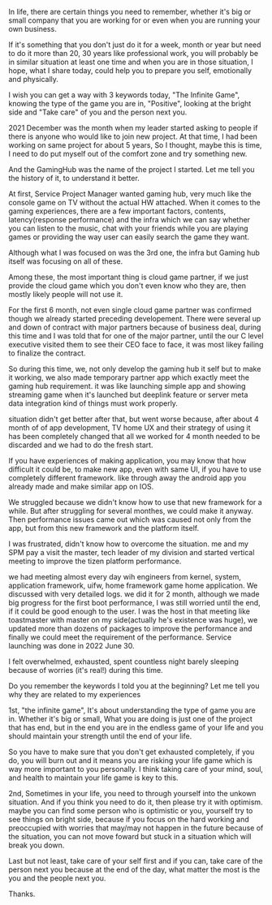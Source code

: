 
In life, there are certain things you need to remember, whether it's big or small company that you are working for or even when you are running your own business.

If it's something that you don't just do it for a week, month or year but need to do it more than 20, 30 years like professional work, you will probably be in similar situation at least one time and when you are in those situation, I hope, what I share today, could help you to prepare you self, emotionally and physically. 

I wish you can get a way with 3 keywords today, "The Infinite Game", knowing the type of the game you are in, "Positive", looking at the bright side and 
"Take care" of you and the person next you. 

2021 December was the month when my leader started asking to people if there is anyone who would like to join new project. At that time, I had been working on same project for about 5 years, So I thought, maybe this is time, I need to do put myself out of the comfort zone and try something new. 

And the GamingHub was the name of the project I started. Let me tell you the history of it, to understand it better.

At first, Service Project Manager wanted gaming hub, very much like the console game on TV without the actual HW attached. When it comes to the gaming experiences, there are a few important factors, contents, latency(response performance) and the infra which we can say whether you can listen to the music, chat with your friends while you are playing games or providing the way user can easily search the game they want.

Although what I was focused on was the 3rd one, the infra but Gaming hub itself was focusing on all of these. 

Among these, the most important thing is cloud game partner, if we just provide the cloud game which you don't even know who they are, then mostly likely people will not use it.

For the first 6 month, not even single cloud game partner was confirmed though we already started preceding developement. There were several up and down of contract with major partners because of business deal, during this time and I was told that for one of the major partner, until the our C level executive visited them to see their CEO face to face, it was most likey failing to finalize the contract.

So during this time, we, not only develop the gaming hub it self but to make it working, we also made temporary partner app which exactly meet the gaming hub requirement. it was like launching simple app and showing streaming game when it's launched but deeplink feature or server meta data integration kind of things must work properly.

situation didn't get better after that, but went worse because, after about 4 month of of app development, TV home UX and their strategy of using it has been completely changed that all we worked for 4 month needed to be discarded and we had to do the fresh start. 

If you have experiences of making application, you may know that how difficult it could be, to make new app, even with same UI, if you have to use completely different framework. like through away the android app you already made and make similar app on IOS.

We struggled because we didn't know how to use that new framework for a while. But after struggling for several monthes, we could make it anyway. Then performance issues came out which was caused not only from the app, but from this new framework and the platform itself.

I was frustrated, didn't know how to overcome the situation. me and my SPM pay a visit the master, tech leader of my division and started vertical meeting to improve the tizen platform performance.

we had meeting almost every day wih engineers from kernel, system, application framework, uifw, home framework game home application. We discussed with very detailed logs. we did it for 2 month, although we made big progress for the first boot performance, I was still worried until the end, if it could be good enough to the user. I was the host in that meeting like toastmaster with master on my side(actually he's existence was huge), we updated more than dozens of packages to improve the performance and finally we could meet the requirement of the performance. Service launching was done in 2022 June 30.

I felt overwhelmed, exhausted, spent countless night barely sleeping because of worries (it's real!) during this time. 

Do you remember the keywords I told you at the beginning? Let me tell you why they are related to my experiences

1st, "the infinite game", It's about understanding the type of game you are in. Whether it's big or small, What you are doing is just one of the project that has end, but in the end you are in the endless game of your life and you should maintain your strength until the end of your life. 

So you have to make sure that you don't get exhausted completely, if you do, you will burn out and it means you are risking your life game which is way more important to you personally. I think taking care of your mind, soul, and health to maintain your life game is key to this. 


2nd, Sometimes in your life, you need to through yourself into the unkown situation. And if you think you need to do it, then please try it with optimism. maybe you can find some person who is optimistic or you, yourself try to see things on bright side, because if you focus on the hard working and preoccupied with worries that may/may not happen in the future because of the situation, you can not move foward but stuck in a situation which will break you down. 

Last but not least, take care of your self first and if you can, take care of the person next you because at the end of the day, what matter the most is the you and the people next you.

Thanks.
